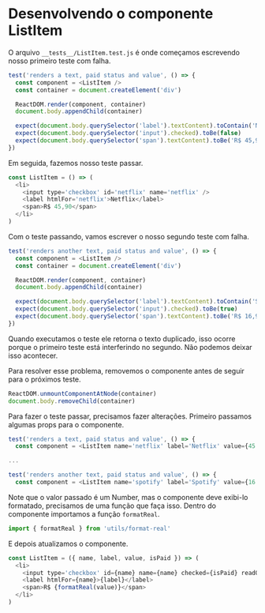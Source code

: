 # Desenvolvendo o componente ListItem

O arquivo `__tests__/ListItem.test.js` é onde começamos escrevendo nosso primeiro teste com falha.

```javascript
test('renders a text, paid status and value', () => {
  const component = <ListItem />
  const container = document.createElement('div')

  ReactDOM.render(component, container)
  document.body.appendChild(container)

  expect(document.body.querySelector('label').textContent).toContain('Netflix')
  expect(document.body.querySelector('input').checked).toBe(false)
  expect(document.body.querySelector('span').textContent).toBe('R$ 45,90')
})
```

Em seguida, fazemos nosso teste passar.

```javascript
const ListItem = () => (
  <li>
    <input type='checkbox' id='netflix' name='netflix' />
    <label htmlFor='netflix'>Netflix</label>
    <span>R$ 45,90</span>
  </li>
)
```

Com o teste passando, vamos escrever o nosso segundo teste com falha.

```javascript
test('renders another text, paid status and value', () => {
  const component = <ListItem />
  const container = document.createElement('div')

  ReactDOM.render(component, container)
  document.body.appendChild(container)

  expect(document.body.querySelector('label').textContent).toContain('Spotify')
  expect(document.body.querySelector('input').checked).toBe(true)
  expect(document.body.querySelector('span').textContent).toBe('R$ 16,90')
})
```

Quando executamos o teste ele retorna o texto duplicado, isso ocorre porque o primeiro teste está interferindo no segundo. Não podemos deixar isso acontecer.

Para resolver esse problema, removemos o componente antes de seguir para o próximos teste.

```javascript
ReactDOM.unmountComponentAtNode(container)
document.body.removeChild(container)
```

Para fazer o teste passar, precisamos fazer alterações. Primeiro passamos algumas props para o componente.

```javascript
test('renders a text, paid status and value', () => {
  const component = <ListItem name='netflix' label='Netflix' value={45.9} />

...

test('renders another text, paid status and value', () => {
  const component = <ListItem name='spotify' label='Spotify' value={16.9} isPaid />
```

Note que o valor passado é um Number, mas o componente deve exibi-lo formatado, precisamos de uma função que faça isso. Dentro do componente importamos a função `formatReal`.

```javascript
import { formatReal } from 'utils/format-real'
```

E depois atualizamos o componente.

```javascript
const ListItem = ({ name, label, value, isPaid }) => (
  <li>
    <input type='checkbox' id={name} name={name} checked={isPaid} readOnly />
    <label htmlFor={name}>{label}</label>
    <span>R$ {formatReal(value)}</span>
  </li>
)
```
